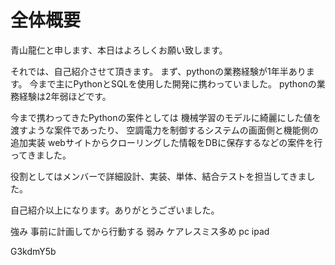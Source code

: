 # 全体概要

青山龍仁と申します、本日はよろしくお願い致します。

それでは、自己紹介させて頂きます。
まず、pythonの業務経験が1年半あります。
今まで主にPythonとSQLを使用した開発に携わっていました。
pythonの業務経験は2年弱ほどです。

今まで携わってきたPythonの案件としては
機械学習のモデルに綺麗にした値を渡すような案件であったり、
空調電力を制御するシステムの画面側と機能側の追加実装
webサイトからクローリングした情報をDBに保存するなどの案件を行ってきました。

役割としてはメンバーで詳細設計、実装、単体、結合テストを担当してきました。

自己紹介以上になります。ありがとうございました。


強み
事前に計画してから行動する
弱み
ケアレスミス多め
pc ipad

G3kdmY5b


